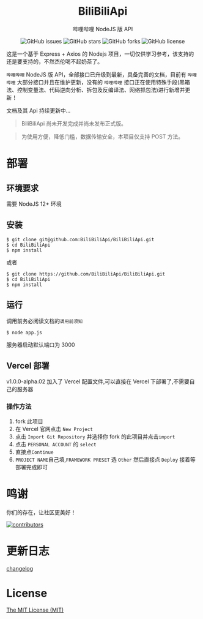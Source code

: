 <h1 align="center">BiliBiliApi</h1>

<p align="center">哔哩哔哩 NodeJS 版 API</p>

<p align="center"><Badge type="tip" text="版本号：^1.0.0-alpha.02" /> <Badge type="info" text="更新时间：2023.05.14" /> <Badge type="warning" text="版本类型：Alpha" /></p>

<p align="center" style="display: flex;justify-content: center;">
<a href="https://github.com/BiliBiliApi/BiliBiliApi/issues" style="text-decoration:none">
        <img src="https://img.shields.io/github/issues/BiliBiliApi/BiliBiliApi.svg" alt="GitHub issues"/>
</a>
&nbsp;
<a href="https://github.com/BiliBiliApi/BiliBiliApi/stargazers" style="text-decoration:none" >
        <img src="https://img.shields.io/github/stars/BiliBiliApi/BiliBiliApi.svg" alt="GitHub stars"/>
</a>
&nbsp;
<a href="https://github.com/BiliBiliApi/BiliBiliApi/network" style="text-decoration:none" >
        <img src="https://img.shields.io/github/forks/BiliBiliApi/BiliBiliApi.svg" alt="GitHub forks"/>
</a>
&nbsp;
<a href="https://github.com/BiliBiliApi/BiliBiliApi/blob/master/LICENSE" style="text-decoration:none" >
        <img src="https://img.shields.io/badge/License-MIT-lightgrey.svg" alt="GitHub license"/>
</a>
</p>

这是一个基于 Express + Axios 的 Nodejs 项目，一切仅供学习参考，该支持的还是要支持的，不然杰伦喝不起奶茶了。

`哔哩哔哩` NodeJS 版 API，全部接口已升级到最新，具备完善的文档，目前有 `哔哩哔哩` 大部分接口并且在维护更新，没有的 `哔哩哔哩` 接口正在使用特殊手段(黑箱法、控制变量法、代码逆向分析、拆包及反编译法、网络抓包法)进行新增并更新！

文档及其 Api 持续更新中...

> BiliBiliApi 尚未开发完成并尚未发布正式版。

> 为使用方便，降低门槛，数据传输安全，本项目仅支持 POST 方法。

# 部署

## 环境要求

需要 NodeJS 12+ 环境

## 安装

```shell
$ git clone git@github.com:BiliBiliApi/BiliBiliApi.git
$ cd BiliBiliApi
$ npm install
```

或者

```shell
$ git clone https://github.com/BiliBiliApi/BiliBiliApi.git
$ cd BiliBiliApi
$ npm install
```

## 运行
调用前务必阅读文档的`调用前须知`

```shell
$ node app.js
```

服务器启动默认端口为 3000

## Vercel 部署

v1.0.0-alpha.02 加入了 Vercel 配置文件,可以直接在 Vercel 下部署了,不需要自己的服务器

### 操作方法

1. fork 此项目
2. 在 Vercel 官网点击 `New Project`
3. 点击 `Import Git Repository` 并选择你 fork 的此项目并点击`import`
4. 点击 `PERSONAL ACCOUNT` 的 `select`
5. 直接点`Continue`
6. `PROJECT NAME`自己填,`FRAMEWORK PRESET` 选 `Other` 然后直接点 `Deploy` 接着等部署完成即可  

# 鸣谢

你们的存在，让社区更美好！

[![contributors](https://opencollective.com/bilibiliapi/contributors.svg?width=860&button=false)](https://github.com/BiliBiliApi/BiliBiliApi/graphs/contributors)

# 更新日志

[changelog](https://github.com/BiliBiliApi/BiliBiliApi/blob/master/CHANGELOG.md)

# License

[The MIT License (MIT)](https://github.com/BiliBiliApi/BiliBiliApi/blob/master/LICENSE)